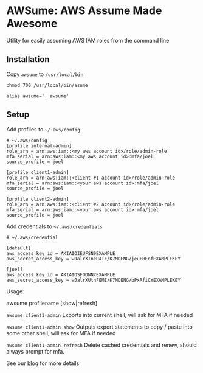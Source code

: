# AWSume: AWS Assume Made Awesome
Utility for easily assuming AWS IAM roles from the command line

## Installation

Copy `awsume` to `/usr/local/bin`

`chmod 700 /usr/local/bin/asume`

`alias awsume='. awsume'`

## Setup

Add profiles to `~/.aws/config`

```
# ~/.aws/config
[profile internal-admin]
role_arn = arn:aws:iam::<my aws account id>/role/admin-role
mfa_serial = arn:aws:iam::<my aws account id>:mfa/joel
source_profile = joel

[profile client1-admin]
role_arn = arn:aws:iam::<client #1 account id>/role/admin-role
mfa_serial = arn:aws:iam::<your aws account id>:mfa/joel
source_profile = joel

[profile client2-admin]
role_arn = arn:aws:iam::<client #2 account id>/role/admin-role
mfa_serial = arn:aws:iam::<your aws account id>:mfa/joel
source_profile = joel
```

Add credentials to `~/.aws/credentials`

```
# ~/.aws/credential

[default]
aws_access_key_id = AKIAIOIEUFSN9EXAMPLE
aws_secret_access_key = wJalrXIneUATF/K7MDENG/jeuFHEnfEXAMPLEKEY

[joel]
aws_access_key_id = AKIAIOSFODNN7EXAMPLE
aws_secret_access_key = wJalrXUtnFEMI/K7MDENG/bPxRfiCYEXAMPLEKEY
```

Usage: 

awsume profilename [show|refresh]

`awsume client1-admin` Exports into current shell, will ask for MFA if needed

`awsume client1-admin show` Outputs export statements to copy / paste into some other shell, will ask for MFA if needed

`awsume client1-admin refresh` Delete cached credentials and renew, should always prompt for mfa.

See our [blog](https://www.trek10.com/blog/awsume-aws-assume-made-awesome) for more details
